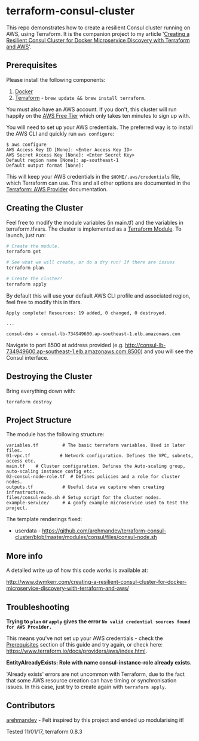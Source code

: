 # terraform-consul-cluster

This repo demonstrates how to create a resilient Consul cluster running on AWS, using Terraform. It is the companion project to my article '[Creating a Resilient Consul Cluster for Docker Microservice Discovery with Terraform and AWS](http://www.dwmkerr.com/creating-a-resilient-consul-cluster-for-docker-microservice-discovery-with-terraform-and-aws/)'.

## Prerequisites

Please install the following components:

1. [Docker](https://docs.docker.com/engine/installation/mac)
0. [Terraform](https://www.terraform.io/intro/getting-started/install.html) - `brew update && brew install terraform`.

You must also have an AWS account. If you don't, this cluster will run happily on the [AWS Free Tier](https://aws.amazon.com/free/) which only takes ten minutes to sign up with.

You will need to set up your AWS credentials. The preferred way is to install the AWS CLI and quickly run `aws configure`:

```
$ aws configure
AWS Access Key ID [None]: <Enter Access Key ID>
AWS Secret Access Key [None]: <Enter Secret Key>
Default region name [None]: ap-southeast-1
Default output format [None]:
```

This will keep your AWS credentials in the `$HOME/.aws/credentials` file, which Terraform can use. This and all other options are documented in the [Terraform: AWS Provider](https://www.terraform.io/docs/providers/aws/index.html) documentation.

## Creating the Cluster

Feel free to modify the module variables (in main.tf) and the variables in terraform.tfvars.
The cluster is implemented as a [Terraform Module](https://www.terraform.io/docs/modules/index.html). To launch, just run:

```bash
# Create the module.
terraform get

# See what we will create, or do a dry run! If there are issues
terraform plan

# Create the cluster!
terraform apply
```

By default this will use your default AWS CLI profile and associated region, feel free to modify this in tfars.

```
Apply complete! Resources: 19 added, 0 changed, 0 destroyed.

...

consul-dns = consul-lb-734949600.ap-southeast-1.elb.amazonaws.com
```

Navigate to port 8500 at address provided (e.g. http://consul-lb-734949600.ap-southeast-1.elb.amazonaws.com:8500) and you will see the Consul interface.

## Destroying the Cluster

Bring everything down with:

```
terraform destroy
```

## Project Structure

The module has the following structure:

```
variables.tf         # The basic terraform variables. Used in later files.
01-vpc.tf           # Network configuration. Defines the VPC, subnets, access etc.
main.tf    # Cluster configuration. Defines the Auto-scaling group, auto-scaling instance config etc.
02-consul-node-role.tf  # Defines policies and a role for cluster nodes.
outputs.tf           # Useful data we capture when creating infrastructure.
files/consul-node.sh # Setup script for the cluster nodes.
example-service/     # A goofy example microservice used to test the project.
```

The template renderings fixed:

- userdata -  https://github.com/arehmandev/terraform-consul-cluster/blob/master/modules/consul/files/consul-node.sh


## More info

A detailed write up of how this code works is available at:

http://www.dwmkerr.com/creating-a-resilient-consul-cluster-for-docker-microservice-discovery-with-terraform-and-aws/

## Troubleshooting

**Trying to `plan` or `apply` gives the error `No valid credential sources found for AWS Provider.`**

This means you've not set up your AWS credentials - check the [Prerequisites](#Prerequisites) section of this guide and try again, or check here: https://www.terraform.io/docs/providers/aws/index.html.

**EntityAlreadyExists: Role with name consul-instance-role already exists.**

'Already exists' errors are not uncommon with Terraform, due to the fact that some AWS resource creation can have timing or synchronisation issues. In this case, just try to create again with `terraform apply`.

## Contributors

[arehmandev](https://github.com/arehmandev) - Felt inspired by this project and ended up modularising it!

Tested 11/01/17, terraform 0.8.3
